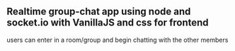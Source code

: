 ## Realtime group-chat app using node and socket.io with VanillaJS and css for frontend
users can enter in a room/group and begin chatting with the other members
